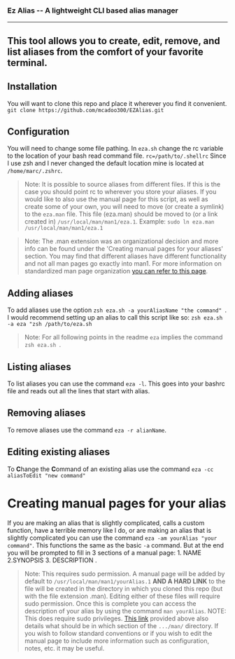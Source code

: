 ### Ez Alias -- A lightweight CLI based alias manager
---
This tool allows you to create, edit, remove, and list aliases from the comfort of your favorite terminal.
---
## Installation 
You will want to clone this repo and place it wherever you find it convenient.
`git clone https://github.com/mcadoo300/EZAlias.git`
## Configuration
You will need to change some file pathing.
In `eza.sh` change the rc variable to the location of your bash read command file.
`rc=/path/to/.shellrc`
Since I use zsh and I never changed the default location mine is located at `/home/marc/.zshrc`.
> Note: It is possible to source aliases from different files. If this is the case you should point rc to wherever you store your aliases.
If you would like to also use the manual page for this script, as well as create some of your own, you will need to move (or create a symlink) to the `eza.man` file. This file (eza.man) should be moved to (or a link created in)  `/usr/local/man/man1/eza.1`. 
Example: `sudo ln eza.man /usr/local/man/man1/eza.1`

> Note: The .man extension was an organizational decision and more info can be found under the 'Creating manual pages for your aliases' section. You may find that different aliases have different functionality and not all man pages go exactly into man1. For more information on standardized man page organization [you can refer to this page](https://man7.org/linux/man-pages/man7/man-pages.7.html).

## Adding aliases
To add aliases use the option `zsh eza.sh -a yourAliasName "the command" `. I would recommend setting up an alias to call this script like so:
`zsh eza.sh -a eza "zsh /path/to/eza.sh`
> Note: For all following points in the readme `eza` implies the command `zsh eza.sh `.
## Listing aliases
To list aliases you can use the command `eza -l`. This goes into your bashrc file and reads out all the lines that start with alias.
## Removing aliases
To remove aliases use the command `eza -r alianName`.
## Editing existing aliases
To **C**hange the **C**ommand of an existing alias use the command `eza -cc aliasToEdit "new command"`
# Creating manual pages for your alias
If you are making an alias that is slightly complicated, calls a custom function, have a terrible memory like I do, or are making an alias that is slightly complicated you can use the command `eza -am yourAlias "your command"`.
This functions the same as the basic `-a` command. But at the end you will be prompted to fill in 3 sections of a manual page: 1. NAME 2.SYNOPSIS 3. DESCRIPTION .
> Note: This requires sudo permission.
A manual page will be added by default to `/usr/local/man/man1/yourAlias.1` **AND A HARD LINK** to the file will be created in the directory in which you cloned this repo (but with the file extension .man). Editing either of these files will require sudo permission. Once this is complete you can access the description of your alias by using the command `man yourAlias`.
NOTE: This does require sudo privileges.
[This link](https://man7.org/linux/man-pages/man7/man-pages.7.html) provided above also details what should be in which section of the `.../man/` directory. If you wish to follow standard conventions or if you wish to edit the manual page to include more information such as configuration, notes, etc. it may be useful.

